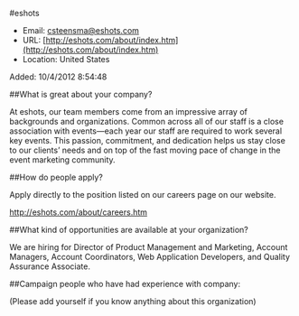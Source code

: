 
#eshots

* Email: [csteensma@eshots.com](mailto:csteensma@eshots.com)
* URL: [http://eshots.com/about/index.htm](http://eshots.com/about/index.htm)
* Location: United States

Added: 10/4/2012 8:54:48

##What is great about your company?

At eshots, our team members come from an impressive array of backgrounds and organizations. Common across all of our staff is a close association with events—each year our staff are required to work several key events. This passion, commitment, and dedication helps us stay close to our clients’ needs and on top of the fast moving pace of change in the event marketing community.

##How do people apply?

Apply directly to the position listed on our careers page on our website. 



http://eshots.com/about/careers.htm

##What kind of opportunities are available at your organization?

We are hiring for Director of Product Management and Marketing, Account Managers, Account Coordinators, Web Application Developers, and Quality Assurance Associate. 

##Campaign people who have had experience with company:

(Please add yourself if you know anything about this organization)


    